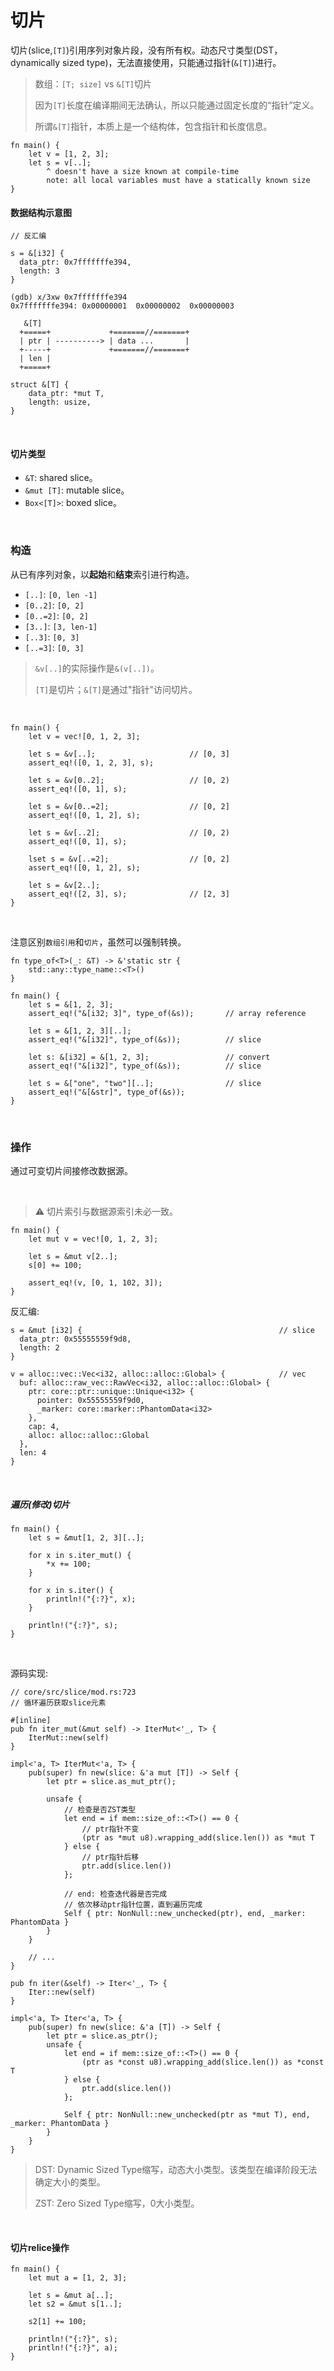 # 切片

切片(slice,`[T]`)引用序列对象片段，没有所有权。动态尺寸类型(DST，dynamically sized type)，无法直接使用，只能通过指针(`&[T]`)进行。

> 数组：`[T; size]` vs `&[T]`切片
> 
> 因为`[T]`长度在编译期间无法确认，所以只能通过固定长度的“指针”定义。
>
> 所谓`&[T]`指针，本质上是一个结构体，包含指针和长度信息。

```
fn main() {
    let v = [1, 2, 3];
    let s = v[..];
        ^ doesn't have a size known at compile-time
        note: all local variables must have a statically known size
}
```

#### 数据结构示意图

```
// 反汇编

s = &[i32] {
  data_ptr: 0x7fffffffe394,
  length: 3
}

(gdb) x/3xw 0x7fffffffe394
0x7fffffffe394:	0x00000001	0x00000002	0x00000003
```

```
   &[T]
  +=====+             +=======//=======+
  | ptr | ----------> | data ...       |
  +-----+             +=======//=======+
  | len |
  +=====+
```

```
struct &[T] {
    data_ptr: *mut T,
    length: usize,
}
```

&nbsp;
&nbsp;

#### 切片类型

* `&T`: shared slice。
* `&mut [T]`: mutable slice。
* `Box<[T]>`: boxed slice。

&nbsp;
&nbsp;

### 构造

从已有序列对象，以**起始**和**结束**索引进行构造。

* `[..]`: `[0, len -1]`
* `[0..2]`: `[0, 2]`
* `[0..=2]`: `[0, 2]`
* `[3..]`: `[3, len-1]`
* `[..3]`: `[0, 3]`
* `[..=3]`: `[0, 3]`

> `&v[..]`的实际操作是`&(v[..])`。
>
> `[T]`是切片；`&[T]`是通过"指针"访问切片。

&nbsp;

```
fn main() {
    let v = vec![0, 1, 2, 3];

    let s = &v[..];                     // [0, 3]
    assert_eq!([0, 1, 2, 3], s);

    let s = &v[0..2];                   // [0, 2)
    assert_eq!([0, 1], s);

    let s = &v[0..=2];                  // [0, 2]
    assert_eq!([0, 1, 2], s);

    let s = &v[..2];                    // [0, 2)
    assert_eq!([0, 1], s);

    lset s = &v[..=2];                  // [0, 2]
    assert_eq!([0, 1, 2], s);

    let s = &v[2..];
    assert_eq!([2, 3], s);              // [2, 3]
}
```

&nbsp;

注意区别`数组引用`和`切片`，虽然可以强制转换。

```
fn type_of<T>(_: &T) -> &'static str {
    std::any::type_name::<T>()
}

fn main() {
    let s = &[1, 2, 3];
    assert_eq!("&[i32; 3]", type_of(&s));       // array reference

    let s = &[1, 2, 3][..];
    assert_eq!("&[i32]", type_of(&s));          // slice

    let s: &[i32] = &[1, 2, 3];                 // convert
    assert_eq!("&[i32]", type_of(&s));          // slice

    let s = &["one", "two"][..];                // slice
    assert_eq!("&[&str]", type_of(&s));
}
```

&nbsp;
&nbsp;

### 操作

通过可变切片间接修改数据源。

&nbsp;

> ⚠️
> 切片索引与数据源索引未必一致。

```
fn main() {
    let mut v = vec![0, 1, 2, 3];
    
    let s = &mut v[2..];
    s[0] += 100;

    assert_eq!(v, [0, 1, 102, 3]);
}
```

反汇编:

```
s = &mut [i32] {                                            // slice
  data_ptr: 0x55555559f9d8,
  length: 2
}

v = alloc::vec::Vec<i32, alloc::alloc::Global> {            // vec
  buf: alloc::raw_vec::RawVec<i32, alloc::alloc::Global> {
    ptr: core::ptr::unique::Unique<i32> {
      pointer: 0x55555559f9d0,
      _marker: core::marker::PhantomData<i32>
    },
    cap: 4,
    alloc: alloc::alloc::Global
  },
  len: 4
}
```

&nbsp;
&nbsp;

##### 遍历(修改)切片

```
fn main() {
    let s = &mut[1, 2, 3][..];

    for x in s.iter_mut() {
        *x += 100;
    }

    for x in s.iter() {
        println!("{:?}", x);
    }

    println!("{:?}", s);
}
```

&nbsp;

源码实现:

```
// core/src/slice/mod.rs:723
// 循环遍历获取slice元素

#[inline]
pub fn iter_mut(&mut self) -> IterMut<'_, T> {
    IterMut::new(self)
}

impl<'a, T> IterMut<'a, T> {
    pub(super) fn new(slice: &'a mut [T]) -> Self {
        let ptr = slice.as_mut_ptr();

        unsafe {
            // 检查是否ZST类型
            let end = if mem::size_of::<T>() == 0 {
                // ptr指针不变
                (ptr as *mut u8).wrapping_add(slice.len()) as *mut T
            } else {
                // ptr指针后移
                ptr.add(slice.len())
            };

            // end: 检查迭代器是否完成
            // 依次移动ptr指针位置，直到遍历完成
            Self { ptr: NonNull::new_unchecked(ptr), end, _marker: PhantomData }
        }
    }

    // ...
}
```

```
pub fn iter(&self) -> Iter<'_, T> {
    Iter::new(self)
}

impl<'a, T> Iter<'a, T> {
    pub(super) fn new(slice: &'a [T]) -> Self {
        let ptr = slice.as_ptr();
        unsafe {
            let end = if mem::size_of::<T>() == 0 {
                (ptr as *const u8).wrapping_add(slice.len()) as *const T
            } else {
                ptr.add(slice.len())
            };

            Self { ptr: NonNull::new_unchecked(ptr as *mut T), end, _marker: PhantomData }
        }
    }
}
```
> DST: Dynamic Sized Type缩写，动态大小类型。该类型在编译阶段无法确定大小的类型。
> 
> ZST: Zero Sized Type缩写，0大小类型。

&nbsp;
&nbsp;

#### 切片relice操作

```
fn main() {
    let mut a = [1, 2, 3];

    let s = &mut a[..];
    let s2 = &mut s[1..];

    s2[1] += 100;

    println!("{:?}", s);
    println!("{:?}", a);
}
```